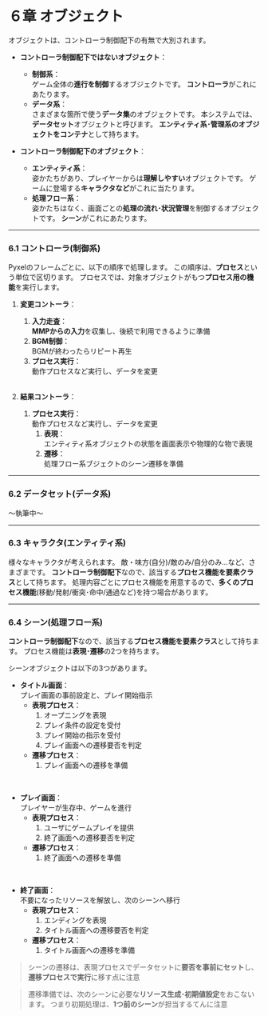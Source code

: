 # ６章 オブジェクト

オブジェクトは、コントローラ制御配下の有無で大別されます。

- **コントローラ制御配下ではないオブジェクト**：
  - **制御系**：<br>
    ゲーム全体の**進行を制御**するオブジェクトです。
    **コントローラ**がこれにあたります。
  - **データ系**：<br>
    さまざまな箇所で使う**データ集**のオブジェクトです。
    本システムでは、**データセット**オブジェクトと呼びます。
    **エンティティ系･管理系のオブジェクトをコンテナ**として持ちます。

- **コントローラ制御配下のオブジェクト**：
  - **エンティティ系**：<br>
    姿かたちがあり、プレイヤーからは**理解しやすい**オブジェクトです。
    ゲームに登場する**キャラクタなど**がこれに当たります。
  - **処理フロー系**：<br>
    姿かたちはなく、画面ごとの**処理の流れ･状況管理**を制御するオブジェクトです。
    **シーン**がこれにあたります。

---
### 6.1 コントローラ(制御系)
Pyxelのフレームごとに、以下の順序で処理します。
この順序は、**プロセス**という単位で区切ります。
プロセスでは、対象オブジェクトがもつ**プロセス用の機能**を実行します。

1. **変更コントーラ**：
   1. **入力走査**：<br>
      **MMPからの入力**を収集し、後続で利用できるように準備
   1. **BGM制御**：<br>
      BGMが終わったらリピート再生
   1. **プロセス実行**：<br>
     動作プロセスなど実行し、データを変更
     </br>

1. **結果コントーラ**：
   1. **プロセス実行**：<br>
     動作プロセスなど実行し、データを変更
      1. **表現**：<br>
        エンティティ系オブジェクトの状態を画面表示や物理的な物で表現
      1. **遷移**：<br>
        処理フロー系ブジェクトのシーン遷移を準備


---
### 6.2 データセット(データ系)
～執筆中～

---
### 6.3 キャラクタ(エンティティ系)
様々なキャラクタが考えられます。
敵・味方(自分)/敵のみ/自分のみ...など、さまざまです。
**コントローラ制御配下**なので、該当する**プロセス機能を要素クラス**として持ちます。
処理内容ごとにプロセス機能を用意するので、**多くのプロセス機能**(移動/発射/衝突･命中/通過など)を持つ場合があります。

---
### 6.4 シーン(処理フロー系)

**コントローラ制御配下**なので、該当する**プロセス機能を要素クラス**として持ちます。
プロセス機能は**表現･遷移**の2つを持ちます。

シーンオブジェクトは以下の3つがあります。
- **タイトル画面**：<br>
プレイ画面の事前設定と、プレイ開始指示
  - **表現プロセス**：<br>
    1. オープニングを表現
    1. プレイ条件の設定を受付
    1. プレイ開始の指示を受付
    1. プレイ画面への遷移要否を判定
  - **遷移プロセス**：<br>
    1. プレイ画面への遷移を準備
</br>

- **プレイ画面**：<br>
プレイヤーが生存中、ゲームを進行
  - **表現プロセス**：<br>
    1. ユーザにゲームプレイを提供
    1. 終了画面への遷移要否を判定
  - **遷移プロセス**：<br>
    1. 終了画面への遷移を準備
</br>

- **終了画面**：<br>
不要になったリソースを解放し、次のシーンへ移行
  - **表現プロセス**：<br>
    1. エンディングを表現
    1. タイトル画面への遷移要否を判定
  - **遷移プロセス**：<br>
    1. タイトル画面への遷移を準備

> シーンの遷移は、表現プロセスでデータセットに**要否を事前にセット**し、**遷移プロセスで実行**に移す点に注意

> 遷移準備では、次のシーンに必要な**リソース生成･初期値設定**をおこないます。
> つまり初期処理は、**1つ前のシーン**が担当するてんに注意
